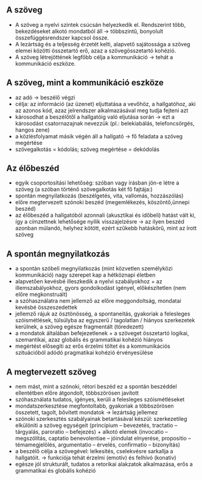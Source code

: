## A szöveg

 - A szöveg a nyelvi szintek csúcsán helyezkedik el. Rendszerint több, bekezdéseket alkotó mondatból áll → többszintű, bonyolult összefüggésrendszer kapcsol össze.
 - A lezártság és a teljesség érzetét kelti, alapvető sajátossága a szöveg elemei közötti összetartó erő, azaz a szövegösszetartó kohézió.
 - A szöveg létrejöttének legfőbb célja a kommunikáció → tehát a kommunikáció eszköze.

## A szöveg, mint a kommunikáció eszköze

 - az adó → beszélő végzi
 - célja: az információ (az üzenet) eljuttatása a vevőhöz, a hallgatóhoz, aki az azonos kód, azaz jelrendszer alkalmazásával meg tudja fejteni azt
 - károsodhat a beszélőtől a hallgatóig való eljutása során → ezt a károsodást csatornazajnak nevezzük (pl.: belekiabálás, telefoncsörgés, hangos zene)
 - a közlésfolyamat másik végén áll a hallgató → fő feladata a szöveg megértése
 - szövegalkotás = kódolás; szöveg megértése = dekódolás

## Az élőbeszéd

 - egyik csoportosítási lehetőség: szóban vagy írásban jön-e létre a szöveg (a szóban történő szövegalkotás két fő fajtája:)
 - spontán megnyilatkozás (beszélgetés, vita, vallomás, hozzászólás)
 - előre megtervezett szónoki beszéd (megemlékezés, köszöntő,ünnepi beszéd)
 - az élőbeszéd a hallgatóból azonnali (akusztikai és időbeli) hatást vált ki, így a címzettnek lehetősége nyílik visszajelzésre → az ilyen beszéd azonban múlandó, helyhez kötött, ezért szűkebb hatáskörű, mint az írott szöveg

## A spontán megnyilatkozás

 - a spontán szóbeli megnyilatkozás (mint közvetlen személyközi kommunikáció) nagy szerepet kap a hétköznapi életben
 - alapvetően kevésbé illeszkedik a nyelvi szabályokhoz + az illemszabályokhoz, gyors gondolkodást igényel, előkészítetlen (nem előre megkonstruált)
 - a szóhasználatra nem jellemző az előre meggondoltság, mondatai kevésbé összeszedettek
 - jellemző rájuk az ösztönösség, a spontaneitás, gyakoriak a felesleges szóismétlések, túlsúlyba az egyszerű / tagolatlan / hiányos szerkezetek kerülnek, a szöveg egésze fragmentált (töredezett)
 - a mondatok általában befejezetlenek + a szöveget összetartó logikai, szemantikai, azaz globális és grammatikai kohézió hiányos
 - megértést elősegíti az erős érzelmi töltet és a kommunikációs szituációból adódó pragmatikai kohézió érvényesülése

## A megtervezett szöveg

 - nem mást, mint a szónoki, rétori beszéd ez a spontán beszéddel ellentétben előre átgondolt, többszörösen javított
 - szóhasználata tudatos, igényes, kerüli a felesleges szóismétléseket
 - mondatszerkesztése megfontoltabb, gyakoriak a többszörösen összetett, tagolt, bővített mondatok → lezártság jellemez
 - szónoki szerkesztés szabályainak betartásával készül: szerkezetileg elkülöníti a szöveg egységeit (princípium – bevezetés, tractatio – tárgyalás, paroratio – befejezés) + alkotó elemek (invocatio – megszólítás, captatio benevolentiae – jóindulat elnyerése, propositio – témamegjelölés, argumentatio – érvelés, confirmatio – bizonyítás)
 - a beszélő célja a szövegével: lelkesítés, cselekvésre sarkallja a hallgatóit. → funkciója tehát érzelmi (emotív) és felhívó (konativ)
 - egésze jól strukturált, tudatos a retorikai alakzatok alkalmazása, erős a grammatikai és globális kohézió
